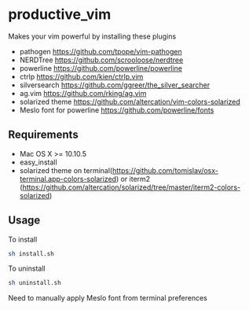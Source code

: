# productive_vim

Makes your vim powerful by installing these plugins
- pathogen https://github.com/tpope/vim-pathogen
- NERDTree https://github.com/scrooloose/nerdtree
- powerline https://github.com/powerline/powerline
- ctrlp https://github.com/kien/ctrlp.vim
- silversearch https://github.com/ggreer/the_silver_searcher
- ag.vim https://github.com/rking/ag.vim
- solarized theme https://github.com/altercation/vim-colors-solarized
- Meslo font for powerline https://github.com/powerline/fonts

## Requirements
- Mac OS X >= 10.10.5
- easy_install 
- solarized theme on terminal(https://github.com/tomislav/osx-terminal.app-colors-solarized)
or iterm2 (https://github.com/altercation/solarized/tree/master/iterm2-colors-solarized)

## Usage

To install
```sh 
sh install.sh
```


To uninstall 
```sh
sh uninstall.sh
```

Need to manually apply Meslo font from terminal preferences
